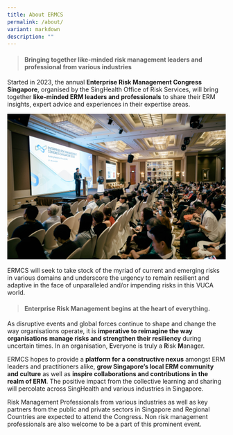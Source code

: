 ```yaml
---
title: About ERMCS
permalink: /about/
variant: markdown
description: ""
---
```

> ####  **Bringing together like-minded risk management leaders and professional from various industries**

Started in 2023, the annual **Enterprise Risk Management Congress Singapore**, organised by the SingHealth Office of Risk Services, will bring together **like-minded ERM leaders and professionals** to share their ERM insights, expert advice and experiences in their expertise areas. 

![](/images/Img_0054.jpg)

ERMCS will seek to take stock of the myriad of current and emerging risks in various domains and underscore the urgency to remain resilient and adaptive in the face of unparalleled and/or impending risks in this VUCA world.


> #### **Enterprise Risk Management begins at the heart of everything.**

As disruptive events and global forces continue to shape and change the way organisations operate, it is **imperative to reimagine the way organisations manage risks and strengthen their resiliency** during uncertain times. In an organisation, **E**veryone is truly a **R**isk **M**anager.

ERMCS hopes to provide a **platform for a constructive nexus** amongst ERM leaders and practitioners alike, **grow Singapore’s local ERM community and culture** as well as **inspire collaborations and contributions in the realm of ERM**. The positive impact from the collective learning and sharing will percolate across SingHealth and various industries in Singapore.

Risk Management Professionals from various industries as well as key partners from the public and private sectors in Singapore and Regional Countries are expected to attend the Congress. Non risk management professionals are also welcome to be a part of this prominent event.